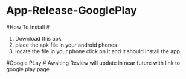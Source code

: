 # App-Release-GooglePlay #


 #How To Install #
 1. Download this apk
 2. place the apk file in your android phones
 3. locate the file in your phone click on it and it should install the app


#Google PLay #
Awaiting Review will update in near future with link to google play page
